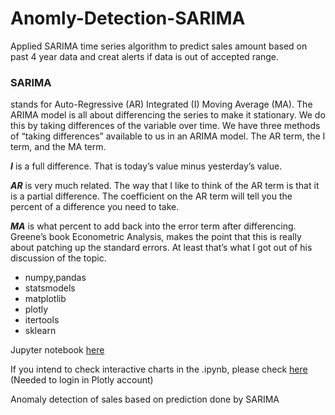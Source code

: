 # Anomly-Detection-SARIMA

Applied SARIMA time series algorithm to predict sales amount based on past 4 year data and creat alerts if data is out of accepted range.

### SARIMA
stands for Auto-Regressive (AR) Integrated (I) Moving Average (MA). The ARIMA model is all about differencing the series to make it stationary. We do this by taking differences of the variable over time. We have three methods of “taking differences” available to us in an ARIMA model. The AR term, the I term, and the MA term. 

**_I_** is a full difference. That is today’s value minus yesterday’s value.

**_AR_** is very much related. The way that I like to think of the AR term is that it is a partial difference. The coefficient on the AR term will tell you the percent of a difference you need to take. 

**_MA_** is what percent to add back into the error term after differencing. Greene’s book Econometric Analysis, makes the point that this is really about patching up the standard errors. At least that’s what I got out of his discussion of the topic.


* numpy,pandas
* statsmodels
* matplotlib
* plotly
* itertools
* sklearn


Jupyter notebook [here](https://github.com/RuoyunCarina-D/Anomly-Detection-SARIMA/blob/master/SARIMA%20.ipynb)

If you intend to check interactive charts in the .ipynb, please check [here](http://nbviewer.jupyter.org/github/RuoyunCarina-D/Anomly-Detection-SARIMA/blob/master/interactive%20source.ipynb) (Needed to login in Plotly account)

Anomaly detection of sales based on prediction done by SARIMA
